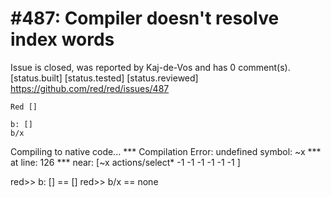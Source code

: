 
#487: Compiler doesn't resolve index words
================================================================================
Issue is closed, was reported by Kaj-de-Vos and has 0 comment(s).
[status.built] [status.tested] [status.reviewed]
<https://github.com/red/red/issues/487>

```
Red []

b: []
b/x
```

Compiling to native code... 
**\* Compilation Error: undefined symbol: ~x 
**\* at line: 126 
**\* near: [~x 
    actions/select\* -1 -1 -1 -1 -1 -1
]

red>> b: []
== []
red>> b/x
== none



